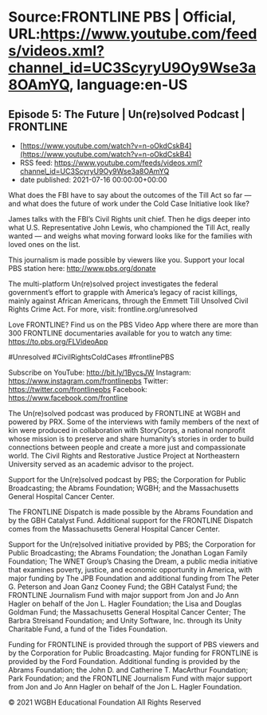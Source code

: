 # Source:FRONTLINE PBS | Official, URL:https://www.youtube.com/feeds/videos.xml?channel_id=UC3ScyryU9Oy9Wse3a8OAmYQ, language:en-US

## Episode 5: The Future | Un(re)solved Podcast | FRONTLINE
 - [https://www.youtube.com/watch?v=n-oOkdCskB4](https://www.youtube.com/watch?v=n-oOkdCskB4)
 - RSS feed: https://www.youtube.com/feeds/videos.xml?channel_id=UC3ScyryU9Oy9Wse3a8OAmYQ
 - date published: 2021-07-16 00:00:00+00:00

What does the FBI have to say about the outcomes of the Till Act so far — and what does the future of work under the Cold Case Initiative look like? 

James talks with the FBI’s Civil Rights unit chief. Then he digs deeper into what U.S. Representative John Lewis, who championed the Till Act, really wanted — and weighs what moving forward looks like for the families with loved ones on the list.

This journalism is made possible by viewers like you. Support your local PBS station here: http://www.pbs.org/donate

The multi-platform Un(re)solved project investigates the federal government’s effort to grapple with America’s legacy of racist killings, mainly against African Americans, through the Emmett Till Unsolved Civil Rights Crime Act. For more, visit: frontline.org/unresolved

Love FRONTLINE? Find us on the PBS Video App where there are more than 300 FRONTLINE documentaries available for you to watch any time: https://to.pbs.org/FLVideoApp

#Unresolved #CivilRightsColdCases #frontlinePBS

Subscribe on YouTube: http://bit.ly/1BycsJW
Instagram: https://www.instagram.com/frontlinepbs
Twitter: https://twitter.com/frontlinepbs
Facebook: https://www.facebook.com/frontline

The Un(re)solved podcast was produced by FRONTLINE at WGBH and powered by PRX. Some of the interviews with family members of the next of kin were produced in collaboration with StoryCorps, a national nonprofit whose mission is to preserve and share humanity’s stories in order to build connections between people and create a more just and compassionate world. The Civil Rights and Restorative Justice Project at Northeastern University served as an academic advisor to the project.

Support for the Un(re)solved podcast by PBS; the Corporation for Public Broadcasting; the Abrams Foundation; WGBH; and the Massachusetts General Hospital Cancer Center.

The FRONTLINE Dispatch is made possible by the Abrams Foundation and by the GBH Catalyst Fund. Additional support for the FRONTLINE Dispatch comes from the Massachusetts General Hospital Cancer Center.

Support for the Un(re)solved initiative provided by PBS; the Corporation for Public Broadcasting; the Abrams Foundation; the Jonathan Logan Family Foundation; The WNET Group’s Chasing the Dream, a public media initiative that examines poverty, justice, and economic opportunity in America, with major funding by The JPB Foundation and additional funding from The Peter G. Peterson and Joan Ganz Cooney Fund; the GBH Catalyst Fund; the FRONTLINE Journalism Fund with major support from Jon and Jo Ann Hagler on behalf of the Jon L. Hagler Foundation; the Lisa and Douglas Goldman Fund; the Massachusetts General Hospital Cancer Center; The Barbra Streisand Foundation; and Unity Software, Inc. through its Unity Charitable Fund, a fund of the Tides Foundation.

Funding for FRONTLINE is provided through the support of PBS viewers and by the Corporation for Public Broadcasting. Major funding for FRONTLINE is provided by the Ford Foundation. Additional funding is provided by the Abrams Foundation; the John D. and Catherine T. MacArthur Foundation; Park Foundation; and the FRONTLINE Journalism Fund with major support from Jon and Jo Ann Hagler on behalf of the Jon L. Hagler Foundation.

© 2021 WGBH Educational Foundation
All Rights Reserved

